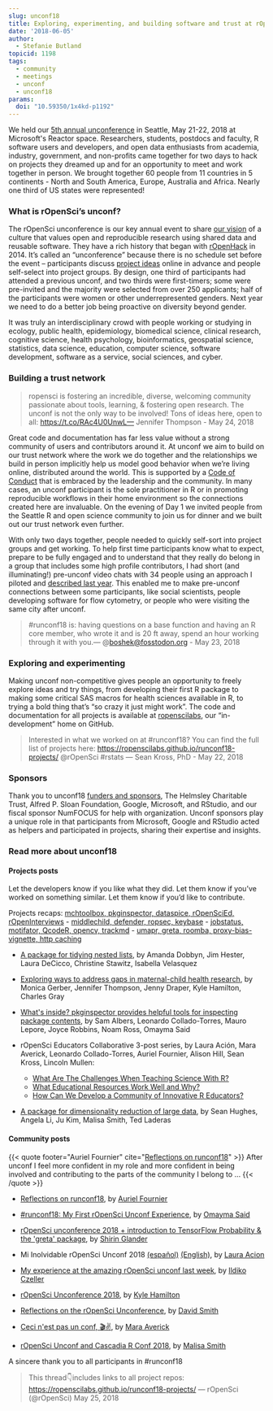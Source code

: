 ```yaml
---
slug: unconf18
title: Exploring, experimenting, and building software and trust at rOpenSci’s unconf18
date: '2018-06-05'
author:
  - Stefanie Butland
topicid: 1198
tags:
  - community
  - meetings
  - unconf
  - unconf18
params:
  doi: "10.59350/1x4kd-p1192"
---
```

We held our [5th annual unconference](https://unconf18.ropensci.org/) in Seattle, May 21-22, 2018 at Microsoft's Reactor space. Researchers, students, postdocs and faculty, R software users and developers, and open data enthusiasts from academia, industry, government, and non-profits came together for two days to hack on projects they dreamed up and for an opportunity to meet and work together in person. We brought together 60 people from 11 countries in 5 continents - North and South America, Europe, Australia and Africa. Nearly one third of US states were represented!


### What is rOpenSci’s unconf?

The rOpenSci unconference is our key annual event to share [our vision](/about/) of a culture that values open and reproducible research using shared data and reusable software. They have a rich history that began with [rOpenHack](/blog/2014/05/14/ropenhack/) in 2014. It’s called an “unconference” because there is no schedule set before the event – participants discuss [project ideas](https://github.com/ropensci/unconf18/issues/) online in advance and people self-select into project groups. By design, one third of participants had attended a previous unconf, and two thirds were first-timers; some were pre-invited and the majority were selected from over 250 applicants; half of the participants were women or other underrepresented genders. Next year we need to do a better job being proactive on diversity beyond gender.

It was truly an interdisciplinary crowd with people working or studying in ecology, public health, epidemiology, biomedical science, clinical research, cognitive science, health psychology, bioinformatics, geospatial science, statistics, data science, education, computer science, software development, software as a service, social sciences, and cyber.


### Building a trust network

> ropensci is fostering an incredible, diverse, welcoming community passionate about tools, learning, & fostering open research. The unconf is not the only way to be involved! Tons of ideas here, open to all: https://t.co/RAc4U0UnwL— Jennifer Thompson - May 24, 2018


Great code and documentation has far less value without a strong community of users and contributors around it. At unconf we aim to build on our trust network where the work we do together and the relationships we build in person implicitly help us model good behavior when we’re living online, distributed around the world. This is supported by a [Code of Conduct](/code-of-conduct/) that is embraced by the leadership and the community. In many cases, an unconf participant is the sole practitioner in R or in promoting reproducible workflows in their home environment so the connections created here are invaluable. On the evening of Day 1 we invited people from the Seattle R and open science community to join us for dinner and we built out our trust network even further.

With only two days together, people needed to quickly self-sort into project groups and get working. To help first time participants know what to expect, prepare to be fully engaged and to understand that they really do belong in a group that includes some high profile contributors, I had short (and illuminating!) pre-unconf video chats with 34 people using an approach I piloted and [described last year](/blog/2017/12/01/unconf-welcome/). This enabled me to make pre-unconf connections between some participants, like social scientists, people developing software for flow cytometry, or people who were visiting the same city after unconf.

> #runconf18 is: having questions on a base function and having an R core member, who wrote it and is 20 ft away, spend an hour working through it with you.— @boshek@fosstodon.org - May 23, 2018


### Exploring and experimenting

Making unconf non-competitive gives people an opportunity to freely explore ideas and try things, from developing their first R package to making some critical SAS macros for health sciences available in R, to trying a bold thing that’s “so crazy it just might work”. The code and documentation for all projects is available at [ropenscilabs](https://github.com/search?q=topic%3Aunconf18+org%3Aropenscilabs&type=Repositories), our “in-development” home on GitHub.

> Interested in what we worked on at #runconf18? You can find the full list of projects here: https://ropenscilabs.github.io/runconf18-projects/ @rOpenSci #rstats — Sean Kross, PhD - May 22, 2018

### Sponsors

Thank you to unconf18 [funders and sponsors](https://unconf18.ropensci.org/#sponsors), The Helmsley Charitable Trust, Alfred P. Sloan Foundation, Google, Microsoft, and RStudio, and our fiscal sponsor NumFOCUS for help with organization. Unconf sponsors play a unique role in that participants from Microsoft, Google and RStudio acted as helpers and participated in projects, sharing their expertise and insights.


### Read more about unconf18

#### Projects posts

Let the developers know if you like what they did. Let them know if you’ve worked on something similar. Let them know if you’d like to contribute.

Projects recaps: [mchtoolbox, pkginspector, dataspice, rOpenSciEd, rOpenInterviews](/blog/2018/06/05/unconf_recap_1/) - [middlechild, defender, ropsec, keybase](/blog/2018/06/06/unconf18_recap_2/) - [jobstatus, motifator, QcodeR, opencv, trackmd](/blog/2018/06/07/unconf_recap_3/) - [umapr, greta, roomba, proxy-bias-vignette, http caching](/blog/2018/06/08/unconf_recap_4/)

- [A package for tidying nested lists](/blog/2018/06/26/roomba/), by Amanda Dobbyn, Jim Hester, Laura DeCicco, Christine Stawitz, Isabella Velasquez 

- [Exploring ways to address gaps in maternal-child health research](/blog/2018/07/05/mchtoolbox/), by Monica Gerber, Jennifer Thompson, Jenny Draper, Kyle Hamilton, Charles Gray

- [What's inside? pkginspector provides helpful tools for inspecting package contents](/blog/2018/07/17/pkginspector/), by Sam Albers, Leonardo Collado-Torres, Mauro Lepore, Joyce Robbins, Noam Ross, Omayma Said 

- rOpenSci Educators Collaborative 3-post series, by Laura Ación, Mara Averick, Leonardo Collado-Torres, Auriel Fournier, Alison Hill, Sean Kross, Lincoln Mullen: 
  - [What Are The Challenges When Teaching Science With R?](/blog/2018/07/24/educollab-challenges/)
  - [What Educational Resources Work Well and Why?](/blog/2018/07/25/educollab-resources/)
  - [How Can We Develop a Community of Innovative R Educators?](/blog/2018/07/26/educollab-community/)
  
- [A package for dimensionality reduction of large data](/blog/2018/08/01/umapr/), by Sean Hughes, Angela Li, Ju Kim, Malisa Smith, Ted Laderas

#### Community posts

{{< quote footer="Auriel Fournier" cite="[Reflections on runconf18](https://aurielfournier.github.io/runconf18/)" >}}
After unconf I feel more confident in my role and more confident in being involved and contributing to the parts of the community I belong to ... 
{{< /quote >}}

- [Reflections on runconf18](https://aurielfournier.github.io/runconf18/), by [Auriel Fournier](https://twitter.com/RallidaeRule)

- [#runconf18: My First rOpenSci Unconf Experience](https://www.onceupondata.com/2018/05/29/ropensci-runconf18/), by [Omayma Said](https://twitter.com/OmaymaS_)

- [rOpenSci unconference 2018 + introduction to TensorFlow Probability & the 'greta' package](https://shirinsplayground.netlify.com/2018/05/ropensci_unconf18/), by [Shirin Glander](https://twitter.com/ShirinGlander)

- Mi Inolvidable rOpenSci Unconf 2018 [(español)](https://gist.github.com/lauracion/c180b98418e2c289ffe666e98f6a2504) [(English)](https://lacion.rbind.io/post/my-unforgettable-time-at-ropensci-unconf-2018/), by [Laura Acion](https://twitter.com/_lacion_?lang=en)

- [My experience at the amazing rOpenSci unconf last week](https://ildiczeller.com/2018/06/01/my-runconf18-experience/), by [Ildiko Czeller](https://twitter.com/czeildi)

- [rOpenSci Unconference 2018](http://kylehamilton.com/post/2018-06-01-ropensci-unconf-2018/), by [Kyle Hamilton](https://twitter.com/kylehamilton)

- [Reflections on the rOpenSci Unconference](https://blog.revolutionanalytics.com/2018/05/reflections-on-the-ropensci-unconference.html), by [David Smith](https://twitter.com/revodavid)

- [Ceci n'est pas un conf, 🎬✌️](https://maraaverick.rbind.io/2018/05/ceci-n-est-pas-un-conf-take-two/), by [Mara Averick](https://twitter.com/dataandme)

- [rOpenSci Unconf and Cascadia R Conf 2018](http://hellomalisa.me/2018-06-04/runconf-and-cascadiarconf.html), by [Malisa Smith](https://twitter.com/malisas7)

A sincere thank you to all participants in #runconf18

> This thread👇includes links to all project repos:  https://ropenscilabs.github.io/runconf18-projects/ — rOpenSci (@rOpenSci) May 25, 2018
